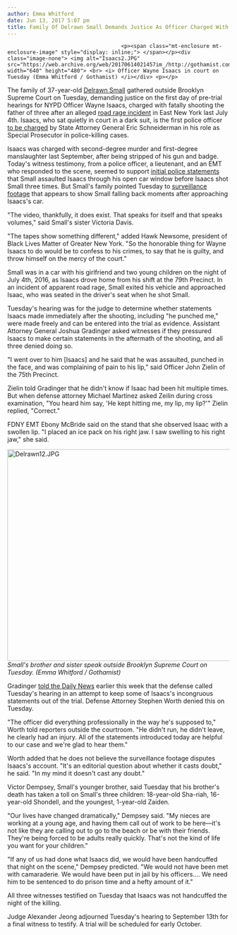 ```yaml
---
author: Emma Whitford
date: Jun 13, 2017 5:07 pm
title: Family Of Delrawn Small Demands Justice As Officer Charged With Road Rage Murder Appears In Court
---
```


	
										<p><span class="mt-enclosure mt-enclosure-image" style="display: inline;"> </span></p><div class="image-none"> <img alt="Isaacs2.JPG" src="https://web.archive.org/web/20170614021457im_/http://gothamist.com/attachments/nyc_ewhitford/Isaacs2.JPG" width="640" height="480"> <br> <i> Officer Wayne Isaacs in court on Tuesday (Emma Whitford / Gothamist) </i></div> <p></p>

<p>The family of 37-year-old <a href="https://web.archive.org/web/20170614021457/http://gothamist.com/tags/delrawnsmall">Delrawn Small</a> gathered outside Brooklyn Supreme Court on Tuesday, demanding justice on the first day of pre-trial hearings for NYPD Officer Wayne Isaacs, charged with fatally shooting the father of three after an alleged <a href="https://web.archive.org/web/20170614021457/http://gothamist.com/2016/07/09/video_shows_off-duty_cop_shooting_u.php">road rage incident</a> in East New York last July 4th. Isaacs, who sat quietly in court in a dark suit, is the first police officer <a href="https://web.archive.org/web/20170614021457/http://gothamist.com/2016/09/26/nypd_road_rage_shooting_charges.php">to be charged</a> by State Attorney General Eric Schneiderman in his role as Special Prosecutor in police-killing cases. </p>

<p>Isaacs was charged with second-degree murder and first-degree manslaughter last September, after being stripped of his gun and badge. Today&apos;s witness testimony, from a police officer, a lieutenant, and an EMT who responded to the scene, seemed to support <a href="https://web.archive.org/web/20170614021457/http://gothamist.com/2016/07/05/road_rage_shooting_nypd.php">initial police statements</a> that Small assaulted Isaacs through his open car window before Isaacs shot Small three times. But Small&apos;s family pointed Tuesday to <a href="https://web.archive.org/web/20170614021457/http://gothamist.com/2016/07/09/video_shows_off-duty_cop_shooting_u.php">surveillance footage</a> that appears to show Small falling back moments after approaching Isaacs&apos;s car. </p>

<p>&quot;The video, thankfully, it does exist. That speaks for itself and that speaks volumes,&quot; said Small&apos;s sister Victoria Davis. </p>

<p>&quot;The tapes show something different,&quot; added Hawk Newsome, president of Black Lives Matter of Greater New York. &quot;So the honorable thing for Wayne Isaacs to do would be to confess to his crimes, to say that he is guilty, and throw himself on the mercy of the court.&quot; </p>

<p>Small was in a car with his girlfriend and two young children on the night of July 4th, 2016, as Isaacs drove home from his shift at the 79th Precinct. In an incident of apparent road rage, Small exited his vehicle and approached Isaac, who was seated in the driver&apos;s seat when he shot Small. </p>

<p>Tuesday&apos;s hearing was for the judge to determine whether statements Isaacs made immediately after the shooting, including &quot;he punched me,&quot; were made freely and can be entered into the trial as evidence. Assistant Attorney General Joshua Gradinger asked witnesses if they pressured Isaacs to make certain statements in the aftermath of the shooting, and all three denied doing so. </p>

<p>&quot;I went over to him [Isaacs] and he said that he was assaulted, punched in the face, and was complaining of pain to his lip,&quot; said Officer John Zielin of the 75th Precinct. </p>

<p>Zielin told Gradinger that he didn&apos;t know if Isaac had been hit multiple times. But when defense attorney Michael Martinez asked Zeilin during cross examination, &quot;You heard him say, &apos;He kept hitting me, my lip, my lip?&apos;&quot; Zielin replied, &quot;Correct.&quot; </p>

<p>FDNY EMT Ebony McBride said on the stand that she observed Isaac with a swollen lip. &quot;I placed an ice pack on his right jaw. I saw swelling to his right jaw,&quot; she said. </p>

<p><span class="mt-enclosure mt-enclosure-image" style="display: inline;"> </span></p><div class="image-none"> <img alt="Delrawn12.JPG" src="https://web.archive.org/web/20170614021457im_/http://gothamist.com/attachments/nyc_ewhitford/Delrawn12.JPG" width="640" height="480"> <br> <i> Small&apos;s brother and sister speak outside Brooklyn Supreme Court on Tuesday. (Emma Whitford / Gothamist) </i></div> <p></p>

<p>Gradinger <a href="https://web.archive.org/web/20170614021457/http://www.nydailynews.com/new-york/brooklyn/shot-delrawn-small-lawyers-suppress-statements-article-1.3020811">told the Daily News</a> earlier this week that the defense called Tuesday&apos;s hearing in an attempt to keep some of Isaacs&apos;s incongruous statements out of the trial. Defense Attorney Stephen Worth denied this on Tuesday. </p>

<p>&quot;The officer did everything professionally in the way he&apos;s supposed to,&quot; Worth told reporters outside the courtroom. &quot;He didn&apos;t run, he didn&apos;t leave, he clearly had an injury. All of the statements introduced today are helpful to our case and we&apos;re glad to hear them.&quot; </p>

<p>Worth added that he does not believe the surveillance footage disputes Isaacs&apos;s account. &quot;It&apos;s an editorial question about whether it casts doubt,&quot; he said. &quot;In my mind it doesn&apos;t cast any doubt.&quot; </p>

<p>Victor Dempsey, Small&apos;s younger brother, said Tuesday that his brother&apos;s death has taken a toll on Small&apos;s three children: 18-year-old Sha-riah, 16-year-old Shondell, and the youngest, 1-year-old Zaiden. </p>

<p>&quot;Our lives have changed dramatically,&quot; Dempsey said. &quot;My nieces are working at a young age, and having them call out of work to be here&#x2014;it&apos;s not like they are calling out to go to the beach or be with their friends. They&apos;re being forced to be adults really quickly. That&apos;s not the kind of life you want for your children.&quot; </p>

<p>&quot;If any of us had done what Isaacs did, we would have been handcuffed that night on the scene,&quot; Dempsey predicted. &quot;We would not have been met with camaraderie. We would have been put in jail by his officers.... We need him to be sentenced to do prison time and a hefty amount of it.&quot; </p>

<p>All three witnesses testified on Tuesday that Isaacs was not handcuffed the night of the killing.</p>

<p>Judge Alexander Jeong adjourned Tuesday&apos;s hearing to September 13th for a final witness to testify. A trial will be scheduled for early October. </p>					
										
									
				